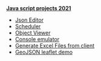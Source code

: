 <html>
<head>
  <link rel="stylesheet" type="text/css" href="style1.css" />
</head>
<body>
<b><u>Java script projects 2021</u></b>
<ul>
  <li><a href="JsonEditor/sample.htm">Json Editor</a></li>
  <li><a href="scheduler/index.html">Scheduler</a></li>
  <li><a href="ObjectViewer/index.html">Object Viewer</a></li>
  <li><a href="Console/index.html">Console emulator</a></li>
  <li><a href="MyExcel/sample.html">Generate Excel Files from client</a></li>
  <li><a href="LeafletDemo/demo.html">GeoJSON leaflet demo</a></li>
</ul>
</body>
</html> 
